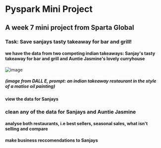 # Pyspark Mini Project
## A week 7 mini project from Sparta Global


### Task: Save sanjays tasty takeaway for bar and grill!
#### we have the data from two competing indian takeaways: Sanjay's tasty takeaway for bar and grill and Auntie Jasmine's lovely curryhouse

![image](https://github.com/rahulbatra97/pyspark_mini_project/assets/65783110/1af0c06d-f0b1-4f71-bd2a-c941e926c214)
##### (image from DALL E, prompt: an indian takeaway restaurant in the style of a matise oil painting) 


#### view the data for Sanjays
### clean any of the data for Sanjays and Auntie Jasmine
#### analyse both restaurants, i.e best sellers, seasonal sales, what isn't selling and compare
#### make business reccomendations to Sanjays
